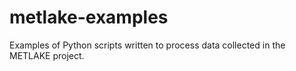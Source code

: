 # metlake-examples
Examples of Python scripts written to process data collected in the METLAKE project.
